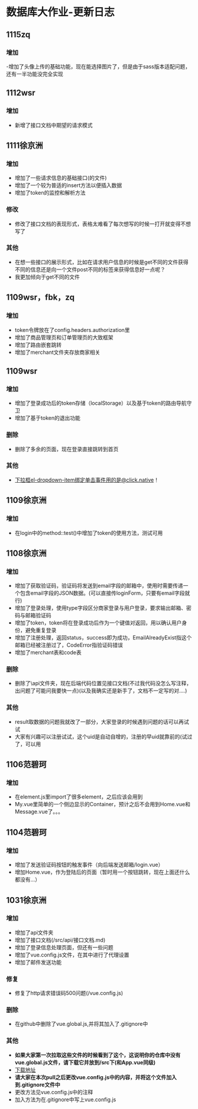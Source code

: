 # 数据库大作业-更新日志
## 1115zq
### 增加
-增加了头像上传的基础功能，现在能选择图片了，但是由于sass版本适配问题，还有一半功能没完全实现

## 1112wsr
### 增加
- 新增了接口文档中期望的请求模式

## 1111徐京洲
### 增加
- 增加了一些请求信息的基础接口(的文件)
- 增加了一个较为普适的insert方法以便插入数据
- 增加了token的监控和解析方法

### 修改
- 修改了接口文档的表现形式，表格太难看了每次想写的时候一打开就变得不想写了

### 其他
- 在想一些接口的展示形式，比如在请求用户信息的时候是get不同的文件获得不同的信息还是向一个文件post不同的标签来获得信息好一点呢？
- 我更加倾向于get不同的文件

## 1109wsr，fbk，zq
### 增加
- token令牌放在了config.headers.authorization里
- 增加了商品管理页和订单管理页的大致框架
- 增加了路由嵌套跳转
- 增加了merchant文件夹存放商家相关

## 1109wsr
### 增加
- 增加了登录成功后的token存储（localStorage）以及基于token的路由导航守卫
- 增加了基于token的退出功能

### 删除
- 删除了多余的页面，现在登录直接跳转到首页

### 其他
- 下拉框el-dropdown-item绑定单击事件用的是@click.native！

## 1109徐京洲
### 增加
- 在login中的method::test()中增加了token的使用方法，测试可用

## 1108徐京洲
### 增加
- 增加了获取验证码，验证码将发送到email字段的邮箱中，使用时需要传递一个包含email字段的JSON数据。(可以直接传loginForm，只要有email字段就行)
- 增加了登录处理，使用type字段区分商家登录与用户登录，要求输出邮箱、密码与邮箱验证码
- 增加了token，token将在登录成功后作为一个键值对返回，用以确认用户身份，避免重复登录
- 增加了注册处理，返回status，success即为成功，EmailAlreadyExist指这个邮箱已经被注册过了，CodeError指验证码错误
- 增加了merchant表和code表

### 删除
- 删除了\api文件夹，现在后端代码位置见接口文档(不过我代码没怎么写注释，出问题了可能问我要快一点)(以及我确实还是新手了，文档不一定写的对....)

### 其他
- result取数据的问题我就改了一部分，大家登录的时候遇到问题的话可以再试试
- 大家有兴趣可以注册试试，这个uid是自动自增的，注册的早uid就靠前的(试过了，可以用

## 1106范碧珂
### 增加
- 在element.js里import了很多element，之后应该会用到
- My.vue里简单的一个侧边显示的Container，预计之后不会用到Home.vue和Message.vue了。。。

## 1104范碧珂
### 增加
- 增加了发送验证码按钮的触发事件（向后端发送邮箱/login.vue）
- 增加Home.vue，作为登陆后的页面（暂时用一个按钮跳转，现在上面还什么都没有...）

## 1031徐京洲
### 增加
- 增加了api文件夹
- 增加了接口文档(/src/api/接口文档.md)
- 增加了登录信息处理页面，但还有一些问题
- 增加了vue.config.js文件，在其中进行了代理设置
- 增加了邮件发送功能

### 修复
- 修复了http请求错误码500问题(/vue.config.js)

### 删除
- 在github中删除了vue.global.js,并将其加入了.gitignore中

### 其他
- **如果大家第一次拉取这些文件的时候看到了这个，这说明你的仓库中没有vue.global.js文件，请下载它并放到/src下(和App.vue同级)**
- [下载地址](http://60.205.226.43/repo/vue.global.js)
- **请大家在本次pull之后更改vue.config.js中的内容，并将这个文件加入到.gitignore文件中**
- 更改方法见vue.config.js中的注释
- 加入方法为在.gitignore中写上vue.config.js

